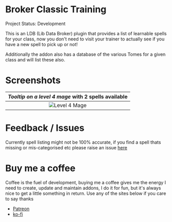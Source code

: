 # Broker Classic Training

Project Status: Development

This is an LDB (Lib Data Broker) plugin that provides a list of learnable spells for your class, now you don't need to visit your trainer to actually see if you have a new spell to pick up or not!

Additionally the addon also has a database of the various Tomes for a given class and will list these also.

# Screenshots



| *Tooltip on a level 4 mage* with 2 spells available |
|:--:| 
| ![Level 4 Mage](https://raw.githubusercontent.com/ps-wow/Broker_Classic_Training/master/screenshots/Level_4_Mage.png) |

# Feedback / Issues

Currently spell listing might not be 100% accurate, if you find a spell thats missing or mis-categorised etc please raise an issue [here](https://github.com/ps-wow/Broker_Classic_Training/issues)

# Buy me a coffee

Coffee is the fuel of development, buying me a coffee gives me the energy I need to create, update and maintain addons, I do it for fun, but it's always nice to get a little something in return.  Use any of the sites below if you care to say thanks

 - [Patreon](https://patreon.com/privatesniper)
 - [ko-fi](https://ko-fi.com/privatesniper)
